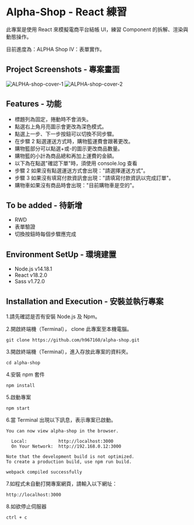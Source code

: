 # Alpha-Shop - React 練習

此專案是使用 React 來模擬電商平台結帳 UI，練習 Component 的拆解、渲染與動態操作。

目前進度為：ALPHA Shop IV：表單實作。

## Project Screenshots - 專案畫面

![ALPHA-shop-cover-1](https://github.com/h967160/alpha-shop/assets/152831113/ed279d53-2e1b-4518-8dba-a4a61248202e)
![ALPHA-shop-cover-2](https://github.com/h967160/alpha-shop/assets/152831113/e09cc4d9-1114-40a1-89c9-34b64004b57a)

## Features - 功能

- 標題列為固定，捲動時不會消失。
- 點選右上角月亮圖示會更改為深色模式。
- 點選上一步、下一步按鈕可以切換不同步驟。
- 在步驟 2 點選運送方式時，購物籃運費會跟著更改。
- 購物籃部分可以點選+或-的圖示更改商品數量。
- 購物籃的小計為商品總和再加上運費的金額。
- 以下為在點選"確認下單"時，須使用 console.log 查看
- 步驟 2 如果沒有點選運送方式會出現："請選擇運送方式"。
- 步驟 3 如果沒有填寫付款資訊會出現："請填寫付款資訊以完成訂單"。
- 購物車如果沒有商品時會出現："目前購物車是空的"。

## To be added - 待新增

- RWD
- 表單驗證
- 切換按鈕時每個步驟應完成

## Environment SetUp - 環境建置

- Node.js v14.18.1
- React v18.2.0
- Sass v1.72.0

## Installation and Execution - 安裝並執行專案

1.請先確認是否有安裝 Node.js 及 Npm。

2.開啟終端機（Terminal）， clone 此專案至本機電腦。

```
git clone https://github.com/h967160/alpha-shop.git
```

3.開啟終端機（Terminal），進入存放此專案的資料夾。

```
cd alpha-shop
```

4.安裝 npm 套件

```
npm install
```

5.啟動專案

```
npm start
```

6.當 Terminal 出現以下訊息，表示專案已啟動。

```
You can now view alpha-shop in the browser.

  Local:            http://localhost:3000
  On Your Network:  http://192.168.0.12:3000

Note that the development build is not optimized.
To create a production build, use npm run build.

webpack compiled successfully
```

7.如程式未自動打開專案網頁，請輸入以下網址：

```
http://localhost:3000
```

8.如欲停止伺服器

```
ctrl + c
```
